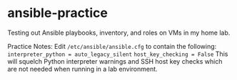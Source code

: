# ansible-practice
Testing out Ansible playbooks, inventory, and roles on VMs in my home lab.

Practice Notes: 
  Edit `/etc/ansible/ansible.cfg` to contain the following:
  `interpreter_python = auto_legacy_silent`
  `host_key_checking = False`
This will squelch Python interpreter warnings and SSH host key checks which are not needed when running in a lab environment.
